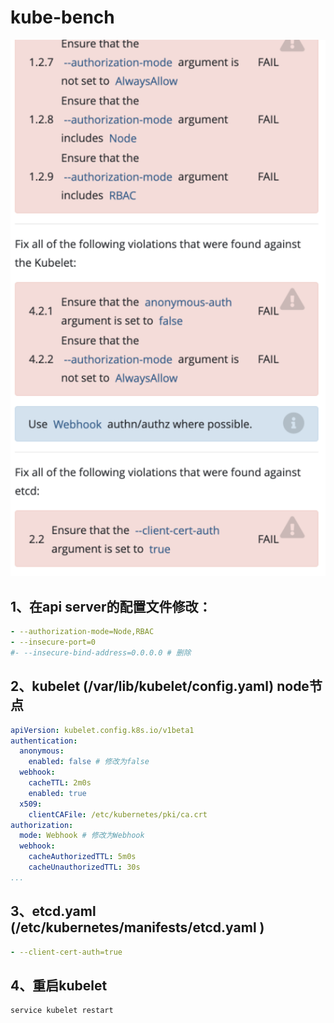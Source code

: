 # kube-bench

![10](../images/10.png)

## 1、在api server的配置文件修改：

```yaml
- --authorization-mode=Node,RBAC
- --insecure-port=0
#- --insecure-bind-address=0.0.0.0 # 删除
```

## 2、kubelet (/var/lib/kubelet/config.yaml) node节点
```yaml
apiVersion: kubelet.config.k8s.io/v1beta1
authentication:
  anonymous:
    enabled: false # 修改为false
  webhook:
    cacheTTL: 2m0s
    enabled: true
  x509:
    clientCAFile: /etc/kubernetes/pki/ca.crt
authorization:
  mode: Webhook # 修改为Webhook
  webhook:
    cacheAuthorizedTTL: 5m0s
    cacheUnauthorizedTTL: 30s
...
```

## 3、etcd.yaml (/etc/kubernetes/manifests/etcd.yaml )
```yaml
- --client-cert-auth=true
```

## 4、重启kubelet

```shell
service kubelet restart
```

